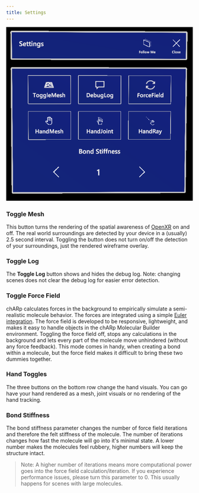 ```yaml
---
title: Settings
---
```


<img src="/images/manual/settings.png" alt="Normal Mode Menu" class="mx-auto max-w-md" />

### Toggle Mesh
This button turns the rendering of the spatial awareness of [OpenXR](https://www.khronos.org/OpenXR/) on and off.
The real world surroundings are detected by your device in a (usually) 2.5 second interval.
Toggling the button does not turn on/off the detection of your surroundings, just the rendered wireframe overlay.

### Toggle Log
The **Toggle Log** button shows and hides the debug log.
Note: changing scenes does not clear the debug log for easier error detection.

### Toggle Force Field
chARp calculates forces in the background to empirically simulate a semi-realistic molecule behavior.
The forces are integrated using a simple [Euler integration](https://en.wikipedia.org/wiki/Euler_method).
The force field is developed to be responsive, lightweight, and makes it easy to handle objects in the chARp Molecular Builder environment.
Toggling the force field off, stops any calculations in the background and lets every part of the molecule move unhindered (without any force feedback).
This mode comes in handy, when creating a bond within a molecule, but the force field makes it difficult to bring these two dummies together.

### Hand Toggles
The three buttons on the bottom row change the hand visuals.
You can go have your hand rendered as a mesh, joint visuals or no rendering of the hand tracking.

### Bond Stiffness
The bond stiffness parameter changes the number of force field iterations and therefore the felt stiffness of the molecule.
The number of iterations changes how fast the molecule will go into it's minimal state.
A lower number makes the molecules feel rubbery, higher numbers will keep the structure intact.
 > Note: A higher number of iterations means more computational power goes into the force field calculation/iteration.
 > If you experience performance issues, please turn this parameter to 0.
 > This usually happens for scenes with large molecules.